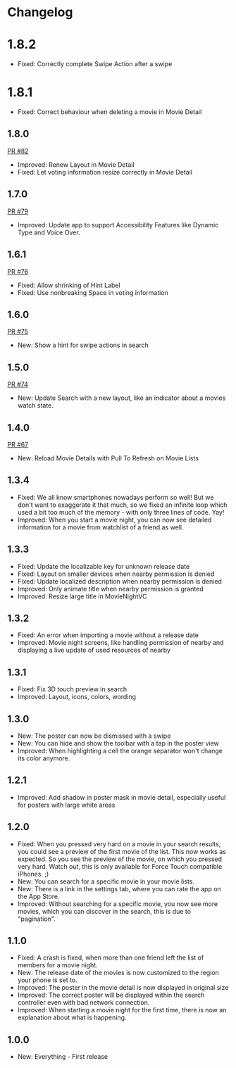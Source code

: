 # Changelog

# 1.8.2

* Fixed: Correctly complete Swipe Action after a swipe

# 1.8.1

* Fixed: Correct behaviour when deleting a movie in Movie Detail

## 1.8.0

[PR #82](https://github.com/spacepandas/cineaste-ios/pull/82)

* Improved: Renew Layout in Movie Detail
* Fixed: Let voting information resize correctly in Movie Detail

## 1.7.0

[PR #79](https://github.com/spacepandas/cineaste-ios/pull/79)

* Improved: Update app to support Accessibility Features like Dynamic Type and Voice Over.

## 1.6.1

[PR #76](https://github.com/spacepandas/cineaste-ios/pull/76)

* Fixed: Allow shrinking of Hint Label
* Fixed: Use nonbreaking Space in voting information

## 1.6.0

[PR #75](https://github.com/spacepandas/cineaste-ios/pull/75)

* New: Show a hint for swipe actions in search

## 1.5.0 

[PR #74](https://github.com/spacepandas/cineaste-ios/pull/74)

* New: Update Search with a new layout, like an indicator about a movies watch state.

## 1.4.0

[PR #67](https://github.com/spacepandas/cineaste-ios/pull/67)

* New: Reload Movie Details with Pull To Refresh on Movie Lists

## 1.3.4

* Fixed: We all know smartphones nowadays perform so well! But we don't want to exaggerate it that much, so we fixed an infinite loop which used a bit too much of the memory - with only three lines of code. Yay!
* Improved: When you start a movie night, you can now see detailed information for a movie from watchlist of a friend as well.

## 1.3.3

* Fixed: Update the localizable key for unknown release date
* Fixed: Layout on smaller devices when nearby permission is denied
* Fixed: Update localized description when nearby permission is denied
* Improved: Only animate title when nearby permission is granted
* Improved: Resize large title in MovieNightVC

## 1.3.2

* Fixed: An error when importing a movie without a release date 
* Improved: Movie night screens, like handling permission of nearby and displaying a live update of used resources of nearby

## 1.3.1

* Fixed: Fix 3D touch preview in search
* Improved: Layout, icons, colors, wording

## 1.3.0

* New: The poster can now be dismissed with a swipe
* New: You can hide and show the toolbar with a tap in the poster view
* Improved: When highlighting a cell the orange separator won't change its color anymore.

## 1.2.1 

* Improved: Add shadow in poster mask in movie detail, especially useful for posters with large white areas

## 1.2.0

* Fixed: When you pressed very hard on a movie in your search results, you could see a preview of the first movie of the list. This now works as expected. So you see the preview of the movie, on which you pressed very hard. Watch out, this is only available for Force Touch compatible iPhones. ;)
* New: You can search for a specific movie in your movie lists. 
* New: There is a link in the settings tab, where you can rate the app on the App Store.
* Improved: Without searching for a specific movie, you now see more movies, which you can discover in the search, this is due to "pagination".

## 1.1.0

* Fixed: A crash is fixed, when more than one friend left the list of members for a movie night.
* New: The release date of the movies is now customized to the region your phone is set to.
* Improved: The poster in the movie detail is now displayed in original size
* Improved: The correct poster will be displayed within the search controller even with bad network connection.
* Improved: When starting a movie night for the first time, there is now an explanation about what is happening.

## 1.0.0

* New: Everything - First release
